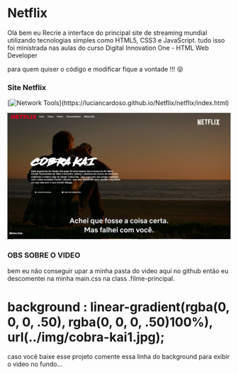 # Netflix  

Olá bem eu Recrie a interface do principal site de streaming mundial utilizando tecnologias simples como HTML5, CSS3 e JavaScript.
tudo isso foi ministrada nas aulas do curso Digital Innovation One - HTML Web Developer

para quem quiser o código e modificar fique a vontade !!! 😝

### Site Netflix
[![Network Tools](https://img.shields.io/badge/-🌐%20Netflix%20Link-000?)](https://luciancardoso.github.io/Netflix/netflix/index.html)

![alt text](https://github.com/luciancardoso/Netflix/blob/main/netflix/netflix.PNG)


### OBS SOBRE O VIDEO

bem eu não conseguir upar a minha pasta do video aqui no github então eu descomentei na minha main.css na class .filme-principal.

# background     : linear-gradient(rgba(0, 0, 0, .50), rgba(0, 0, 0, .50)100%), url(../img/cobra-kai1.jpg);

caso você baixe esse projeto comente essa linha do background para exibir o video no fundo...

